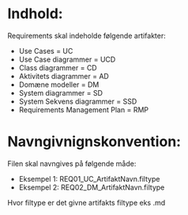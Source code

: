 # Indhold:
Requirements skal indeholde følgende artifakter:
- Use Cases = UC
- Use Case diagrammer = UCD 
- Class diagrammer = CD   
- Aktivitets diagrammer = AD
- Domæne modeller = DM
- System diagrammer = SD
- System Sekvens diagrammer = SSD
- Requirements Management Plan = RMP


# Navngivnignskonvention:
Filen skal navngives på følgende måde:
- Eksempel 1: REQ01_UC_ArtifaktNavn.filtype
- Eksempel 2: REQ02_DM_ArtifaktNavn.filtype

Hvor filtype er det givne artifakts filtype eks .md



